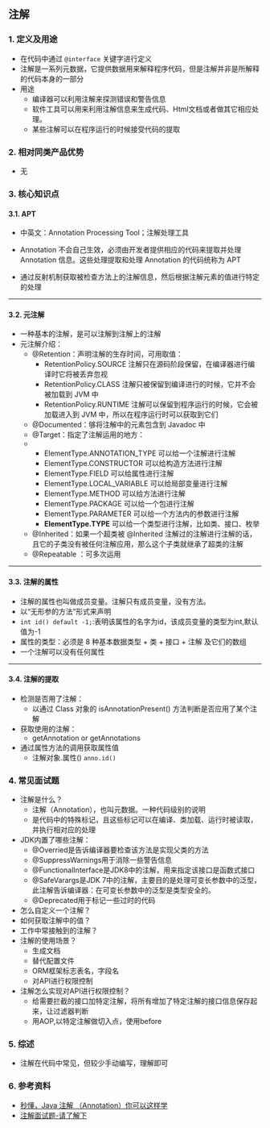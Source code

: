 ## 注解

### 1. 定义及用途

* 在代码中通过 `@interface` 关键字进行定义
* 注解是一系列元数据，它提供数据用来解释程序代码，但是注解并非是所解释的代码本身的一部分
* 用途
  * 编译器可以利用注解来探测错误和警告信息 
  * 软件工具可以用来利用注解信息来生成代码、Html文档或者做其它相应处理。
  * 某些注解可以在程序运行的时候接受代码的提取

### 2. 相对同类产品优势

* 无

### 3. 核心知识点

#### 3.1. APT

* 中英文：Annotation Processing Tool；注解处理工具

* Annotation 不会自己生效，必须由开发者提供相应的代码来提取并处理 Annotation 信息。这些处理提取和处理 Annotation 的代码统称为 APT
* 通过反射机制获取被检查方法上的注解信息，然后根据注解元素的值进行特定的处理

---

#### 3.2. 元注解

* 一种基本的注解，是可以注解到注解上的注解
* 元注解介绍：
  * @Retention：声明注解的生存时间，可用取值：
    * RetentionPolicy.SOURCE 注解只在源码阶段保留，在编译器进行编译时它将被丢弃忽视
    * RetentionPolicy.CLASS 注解只被保留到编译进行的时候，它并不会被加载到 JVM 中
    * RetentionPolicy.RUNTIME 注解可以保留到程序运行的时候，它会被加载进入到 JVM 中，所以在程序运行时可以获取到它们
  * @Documented：够将注解中的元素包含到 Javadoc 中
  * @Target：指定了注解运用的地方：
  * - ElementType.ANNOTATION_TYPE 可以给一个注解进行注解
    - ElementType.CONSTRUCTOR 可以给构造方法进行注解
    - ElementType.FIELD 可以给属性进行注解
    - ElementType.LOCAL_VARIABLE 可以给局部变量进行注解
    - ElementType.METHOD 可以给方法进行注解
    - ElementType.PACKAGE 可以给一个包进行注解
    - ElementType.PARAMETER 可以给一个方法内的参数进行注解
    - **ElementType.TYPE** 可以给一个类型进行注解，比如类、接口、枚举
  * @Inherited：如果一个超类被 @Inherited 注解过的注解进行注解的话，且它的子类没有被任何注解应用，那么这个子类就继承了超类的注解
  * @Repeatable ：可多次运用

---

#### 3.3. 注解的属性

* 注解的属性也叫做成员变量。注解只有成员变量，没有方法。
* 以“无形参的方法”形式来声明
* `int id() default -1;`:表明该属性的名字为id，该成员变量的类型为int,默认值为-1
* 属性的类型：必须是 8 种基本数据类型 + 类 + 接口 + 注解 及它们的数组
* 一个注解可以没有任何属性

---

#### 3.4. 注解的提取

* 检测是否用了注解：
  * 以通过 Class 对象的 isAnnotationPresent() 方法判断是否应用了某个注解
* 获取使用的注解：
  * getAnnotation or getAnnotations
* 通过属性方法的调用获取属性值
  * 注解对象.属性() `anno.id()`

### 4. 常见面试题

* 注解是什么？
  * 注解（Annotation），也叫元数据。一种代码级别的说明
  * 是代码中的特殊标记，且这些标记可以在编译、类加载、运行时被读取，并执行相对应的处理
* JDK内置了哪些注解：
  * @Overried是告诉编译器要检查该方法是实现父类的方法
  * @SuppressWarnings用于消除一些警告信息
  * @FunctionalInterface是JDK8中的注解，用来指定该接口是函数式接口
  * @SafeVarargs是JDK 7中的注解，主要目的是处理可变长参数中的泛型，此注解告诉编译器：在可变长参数中的泛型是类型安全的。
  * @Deprecated用于标记一些过时的代码
* 怎么自定义一个注解？
* 如何获取注解中的值？
* 工作中常接触到的注解？
* 注解的使用场景？
  * 生成文档
  * 替代配置文件
  * ORM框架标志表名，字段名
  * 对API进行权限控制
* 注解怎么实现对API进行权限控制？
  * 给需要拦截的接口加特定注解，将所有增加了特定注解的接口信息保存起来，让过滤器判断
  * 用AOP,以特定注解做切入点，使用before

### 5. 综述

* 注解在代码中常见，但较少手动编写，理解即可

### 6. 参考资料

* [秒懂，Java 注解 （Annotation）你可以这样学](https://blog.csdn.net/briblue/article/details/73824058/)
* [注解面试题-请了解下](https://blog.csdn.net/u010889990/article/details/80333100)